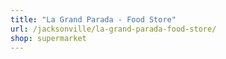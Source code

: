 ```yaml
---
title: "La Grand Parada - Food Store"
url: /jacksonville/la-grand-parada-food-store/
shop: supermarket
---
```


